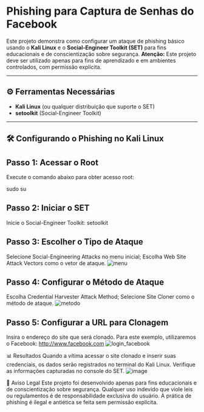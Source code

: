 # Phishing para Captura de Senhas do Facebook

Este projeto demonstra como configurar um ataque de phishing básico usando o **Kali Linux** e o **Social-Engineer Toolkit (SET)** para fins educacionais e de conscientização sobre segurança. **Atenção:** Este projeto deve ser utilizado apenas para fins de aprendizado e em ambientes controlados, com permissão explícita.

---

## ⚙️ Ferramentas Necessárias

- **Kali Linux** (ou qualquer distribuição que suporte o SET)
- **setoolkit** (Social-Engineer Toolkit)

---

## 🛠️ Configurando o Phishing no Kali Linux

## Passo 1: Acessar o Root
Execute o comando abaixo para obter acesso root:

sudo su

## Passo 2: Iniciar o SET
Inicie o Social-Engineer Toolkit:
setoolkit

## Passo 3: Escolher o Tipo de Ataque
Selecione Social-Engineering Attacks no menu inicial;
Escolha Web Site Attack Vectors como o vetor de ataque.
![menu](https://github.com/user-attachments/assets/32d3b525-27de-4e91-a671-699b308e5136)


## Passo 4: Configurar o Método de Ataque
Escolha Credential Harvester Attack Method;
Selecione Site Cloner como o método de ataque.
![metodo](https://github.com/user-attachments/assets/6be46695-2106-46df-84da-43c69d643432)


## Passo 5: Configurar a URL para Clonagem
Insira o endereço do site que será clonado. Para este exemplo, utilizaremos o Facebook:
http://www.facebook.com
![login_facebook](https://github.com/user-attachments/assets/20fe6786-7a40-4af7-a9e6-cb5019ee57f7)


📊 Resultados
Quando a vítima acessar o site clonado e inserir suas credenciais, os dados serão registrados no terminal do Kali Linux. Verifique as informações capturadas no console do SET.
![image](https://github.com/user-attachments/assets/dfb929ec-1507-4c03-9090-16a8f62eadcf)



🚨 Aviso Legal
Este projeto foi desenvolvido apenas para fins educacionais e de conscientização sobre segurança. Qualquer uso indevido que viole leis ou regulamentos é de responsabilidade exclusiva do usuário. A prática de phishing é ilegal e antiética se feita sem permissão explícita.

